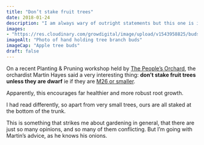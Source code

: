 ```yaml
---
title: "Don’t stake fruit trees"
date: 2018-01-24
description: "I am always wary of outright statements but this one is interesting and time saving"
images: 
- "https://res.cloudinary.com/growdigital/image/upload/v1543958825/buds-38517307965.jpg"
imageAlt: "Photo of hand holding tree branch buds"
imageCap: "Apple tree buds"
draft: false
---
```


On a recent Planting & Pruning workshop held by [The People’s Orchard](http://www.stdogmaelsabbey.org.uk/peoplesorchard), the orchardist Martin Hayes said a very interesting thing: **don’t stake fruit trees unless they are dwarf** ie if they are [M26 or smaller](https://www.forestgarden.wales/blog/rootstock-reference/).

Apparently, this encourages far healthier and more robust root growth.

I had read differently, so apart from very small trees, ours are all staked at the bottom of the trunk.

This is something that strikes me about gardening in general, that there are just so many opinions, and so many of them conflicting. But I’m going with Martin’s advice, as he knows his onions.
